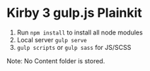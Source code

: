 # Kirby 3 gulp.js Plainkit

1. Run `npm install` to install all node modules
2. Local server `gulp serve`
3. `gulp scripts` or `gulp sass` for JS/SCSS

Note: No Content folder is stored.

